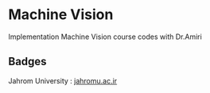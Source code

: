 # Machine Vision

Implementation Machine Vision course codes with Dr.Amiri

## Badges
Jahrom University : [jahromu.ac.ir](https://jahromu.ac.ir/fa)
